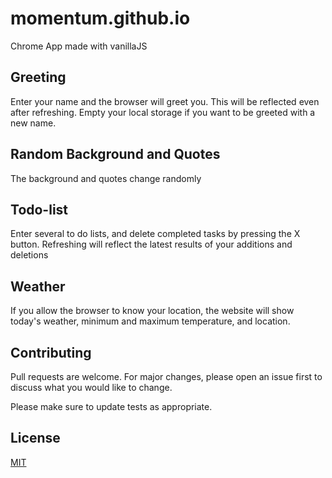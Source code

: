 # momentum.github.io
Chrome App made with vanillaJS


## Greeting

Enter your name and the browser will greet you. 
This will be reflected even after refreshing. 
Empty your local storage if you want to be greeted with a new name.


## Random Background and Quotes

The background and quotes change randomly


## Todo-list

Enter several to do lists, and delete completed tasks by pressing the X button. Refreshing will reflect the latest results of your additions and deletions


## Weather

If you allow the browser to know your location, the website will show today's weather, minimum and maximum temperature, and location.



## Contributing

Pull requests are welcome. For major changes, please open an issue first
to discuss what you would like to change.

Please make sure to update tests as appropriate.

## License

[MIT](https://choosealicense.com/licenses/mit/)
